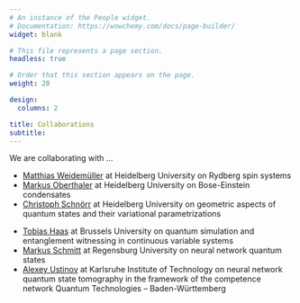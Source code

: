 ```yaml
---
# An instance of the People widget.
# Documentation: https://wowchemy.com/docs/page-builder/
widget: blank

# This file represents a page section.
headless: true

# Order that this section appears on the page.
weight: 20

design:
  columns: 2

title: Collaborations
subtitle:
---
```

We are collaborating with ...

- [Matthias Weidemüller](https://www.physi.uni-heidelberg.de/Forschung/QD/index.php?show=projects&project=rydberg) at Heidelberg University on Rydberg spin systems
- [Markus Oberthaler](https://www.kip.uni-heidelberg.de/personen/552) at Heidelberg University on Bose-Einstein condensates
- [Christoph Schnörr](https://hci.iwr.uni-heidelberg.de/ipa/prof-christoph-schn%C3%B6rr) at Heidelberg University on geometric aspects of quantum states and their variational parametrizations
<!-- - [Stefan Floerchinger](https://www.tpi.uni-jena.de/~floerchinger/) at Jena University-->
- [Tobias Haas](https://tobi-haas.de/) at Brussels University on quantum simulation and entanglement witnessing in continuous variable systems
- [Markus Schmitt](https://www.computational-quantum.science/) at Regensburg University on neural network quantum states
- [Alexey Ustinov](https://www.phi.kit.edu/ustinov.php) at Karlsruhe Institute of Technology on neural network quantum state tomography in the framework of the competence network Quantum Technologies – Baden-Württemberg
